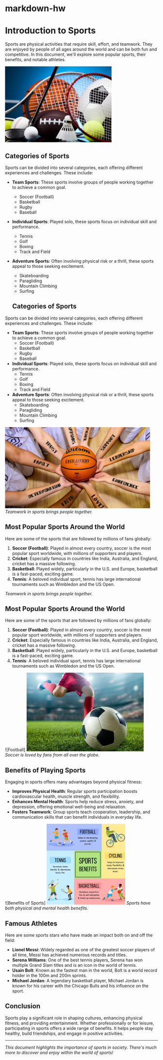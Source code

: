 # markdown-hw

# Introduction to Sports

Sports are physical activities that require skill, effort, and teamwork. They are enjoyed by people of all ages around the world and can be both fun and competitive. In this document, we'll explore some popular sports, their benefits, and notable athletes.

![alt text](image.png)

## Categories of Sports

Sports can be divided into several categories, each offering different experiences and challenges. These include:

- **Team Sports**: These sports involve groups of people working together to achieve a common goal.
  - Soccer (Football)
  - Basketball
  - Rugby
  - Baseball
- **Individual Sports**: Played solo, these sports focus on individual skill and performance.
  - Tennis
  - Golf
  - Boxing
  - Track and Field
- **Adventure Sports**: Often involving physical risk or a thrill, these sports appeal to those seeking excitement.

  - Skateboarding
  - Paragliding
  - Mountain Climbing
  - Surfing

  ## Categories of Sports

Sports can be divided into several categories, each offering different experiences and challenges. These include:

- **Team Sports**: These sports involve groups of people working together to achieve a common goal.
  - Soccer (Football)
  - Basketball
  - Rugby
  - Baseball
- **Individual Sports**: Played solo, these sports focus on individual skill and performance.
  - Tennis
  - Golf
  - Boxing
  - Track and Field
- **Adventure Sports**: Often involving physical risk or a thrill, these sports appeal to those seeking excitement.
  - Skateboarding
  - Paragliding
  - Mountain Climbing
  - Surfing

![alt text](image-1.png)
_Teamwork in sports brings people together._

## Most Popular Sports Around the World

Here are some of the sports that are followed by millions of fans globally:

1. **Soccer (Football)**: Played in almost every country, soccer is the most popular sport worldwide, with millions of supporters and players.
2. **Cricket**: Especially famous in countries like India, Australia, and England, cricket has a massive following.
3. **Basketball**: Played widely, particularly in the U.S. and Europe, basketball is a fast-paced, exciting game.
4. **Tennis**: A beloved individual sport, tennis has large international tournaments such as Wimbledon and the US Open.

_Teamwork in sports brings people together._

## Most Popular Sports Around the World

Here are some of the sports that are followed by millions of fans globally:

1. **Soccer (Football)**: Played in almost every country, soccer is the most popular sport worldwide, with millions of supporters and players.
2. **Cricket**: Especially famous in countries like India, Australia, and England, cricket has a massive following.
3. **Basketball**: Played widely, particularly in the U.S. and Europe, basketball is a fast-paced, exciting game.
4. **Tennis**: A beloved individual sport, tennis has large international tournaments such as Wimbledon and the US Open.

![Football] ![alt text](image-2.png)
_Soccer is loved by fans from all over the globe._

## Benefits of Playing Sports

Engaging in sports offers many advantages beyond physical fitness:

- **Improves Physical Health**: Regular sports participation boosts cardiovascular health, muscle strength, and flexibility.
- **Enhances Mental Health**: Sports help reduce stress, anxiety, and depression, offering emotional well-being and relaxation.
- **Fosters Teamwork**: Group sports teach cooperation, leadership, and communication skills that can benefit individuals in everyday life.

![Benefits of Sports] ![alt text](image-3.png)
_Sports have both physical and mental health benefits._

## Famous Athletes

Here are some sports stars who have made an impact both on and off the field:

- **Lionel Messi**: Widely regarded as one of the greatest soccer players of all time, Messi has achieved numerous records and titles.
- **Serena Williams**: One of the best tennis players, Serena has won multiple Grand Slam titles and is an icon in the world of tennis.
- **Usain Bolt**: Known as the fastest man in the world, Bolt is a world record holder in the 100m and 200m sprints.
- **Michael Jordan**: A legendary basketball player, Michael Jordan is known for his career with the Chicago Bulls and his influence on the sport.

## Conclusion

Sports play a significant role in shaping cultures, enhancing physical fitness, and providing entertainment. Whether professionally or for leisure, participating in sports offers a wide range of benefits. It helps people stay healthy, build friendships, and engage in positive activities.

---

_This document highlights the importance of sports in society. There's much more to discover and enjoy within the world of sports!_
